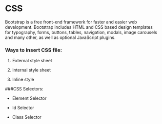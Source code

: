 # CSS

Bootstrap is a free front-end framework for faster and easier web development. Bootstrap includes HTML and CSS based design templates for typography, forms, buttons, tables, navigation, modals, image carousels and many other, as well as optional JavaScript plugins.



### Ways to insert CSS file:
1. External style sheet

2. Internal style sheet

3. Inline style

###CSS Selectors:
* Element Selector
* Id Selector
* Class Selector